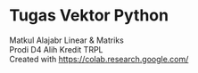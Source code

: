 # Tugas Vektor Python
Matkul Alajabr Linear & Matriks </br>
Prodi D4 Alih Kredit TRPL </br>
Created with https://colab.research.google.com/
